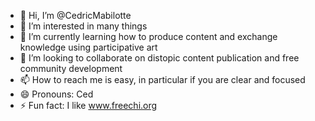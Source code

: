 - 👋 Hi, I’m @CedricMabilotte
- 👀 I’m interested in many things
- 🌱 I’m currently learning how to produce content and exchange knowledge using participative art
- 💞️ I’m looking to collaborate on distopic content publication and free community development
- 📫 How to reach me is easy, in particular if you are clear and focused
- 😄 Pronouns: Ced
- ⚡ Fun fact: I like www.freechi.org

<!---
CedricMabilotte/CedricMabilotte is a ✨ special ✨ repository because its `README.md` (this file) appears on your GitHub profile.
You can click the Preview link to take a look at your changes.
--->

